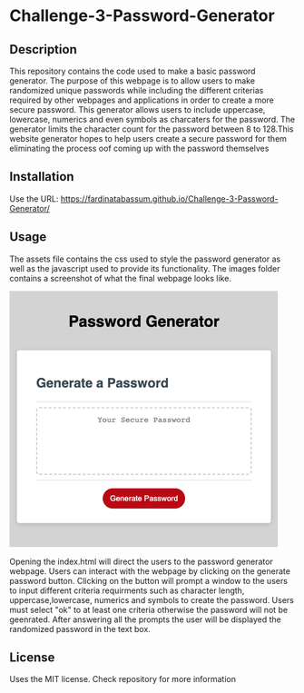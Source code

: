 # Challenge-3-Password-Generator

## Description

This repository contains the code used to make a basic password generator. The purpose of this webpage is to allow users to make randomized unique passwords while including the different criterias required by other webpages and applications in order to create a more secure password. This generator allows users to include uppercase, lowercase, numerics and even symbols as charcaters for the password. The generator limits the character count for the password between 8 to 128.This website generator hopes to help users create a secure password for them eliminating the process oof coming up with the password themselves

## Installation

Use the URL: https://fardinatabassum.github.io/Challenge-3-Password-Generator/

## Usage

The assets file contains the css used to style the password generator as well as the javascript used to provide its functionality. The images folder contains a screenshot of what the final webpage looks like.

![Challenge-3-Password-Generator](./assets/images%20/screenshot-password-generator%20webpage.png) 

Opening the index.html will direct the users to the password generator webpage. Users can interact with the webpage by clicking on the generate password button. Clicking on the button will prompt a window to the users to input different criteria requirments such as character length, uppercase,lowercase, numerics and symbols to create the password. Users must select "ok" to at least one criteria otherwise the password will not be geenrated. After answering all the prompts the user will be displayed the randomized password in the text box. 

## License

Uses the MIT license. Check repository for more information 